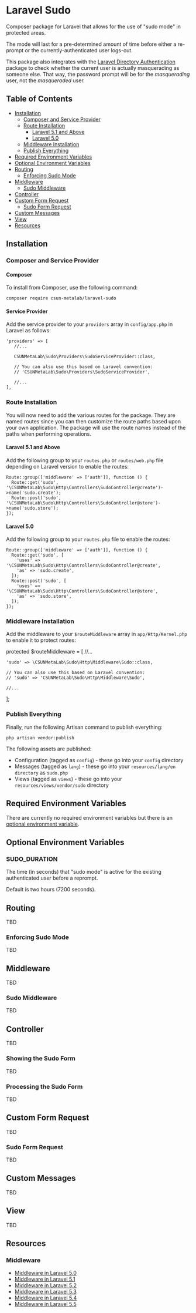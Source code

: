 # Laravel Sudo

Composer package for Laravel that allows for the use of "sudo mode" in protected areas.

The mode will last for a pre-determined amount of time before either a re-prompt or the currently-authenticated user logs-out.

This package also integrates with the [Laravel Directory Authentication](https://github.com/csun-metalab/laravel-directory-authentication) package to check whether the current user is actually masquerading as someone else. That way, the password prompt will be for the *masquerading* user, not the *masqueraded* user.

## Table of Contents

* [Installation](#installation)
    * [Composer and Service Provider](#composer-and-service-provider)
    * [Route Installation](#route-installation)
        * [Laravel 5.1 and Above](#laravel-51-and-above)
        * [Laravel 5.0](#laravel-50)
    * [Middleware Installation](#middleware-installation)
    * [Publish Everything](#publish-everything)
* [Required Environment Variables](#required-environment-variables)
* [Optional Environment Variables](#optional-environment-variables)
* [Routing](#routing)
    * [Enforcing Sudo Mode](#enforcing-sudo-mode)
* [Middleware](#middleware)
    * [Sudo Middleware](#sudo-middleware)
* [Controller](#controller)
* [Custom Form Request](#custom-form-request)
    * [Sudo Form Request](#sudo-form-request)
* [Custom Messages](#custom-messages)
* [View](#view)
* [Resources](#resources)

## Installation

### Composer and Service Provider

#### Composer

To install from Composer, use the following command:

```
composer require csun-metalab/laravel-sudo
```

#### Service Provider

Add the service provider to your `providers` array in `config/app.php` in Laravel as follows:

```
'providers' => [
   //...

   CSUNMetaLab\Sudo\Providers\SudoServiceProvider::class,

   // You can also use this based on Laravel convention:
   // 'CSUNMetaLab\Sudo\Providers\SudoServiceProvider',

   //...
],
```

### Route Installation

You will now need to add the various routes for the package. They are named routes since you can then customize the route paths based upon your own application. The package will use the route names instead of the paths when performing operations.

#### Laravel 5.1 and Above

Add the following group to your `routes.php` or `routes/web.php` file depending on Laravel version to enable the routes:

```
Route::group(['middleware' => ['auth']], function () {
  Route::get('sudo', '\CSUNMetaLab\Sudo\Http\Controllers\SudoController@create')->name('sudo.create');
  Route::post('sudo', '\CSUNMetaLab\Sudo\Http\Controllers\SudoController@store')->name('sudo.store');
});
```

#### Laravel 5.0

Add the following group to your `routes.php` file to enable the routes:

```
Route::group(['middleware' => ['auth']], function () {
  Route::get('sudo', [
    'uses' => '\CSUNMetaLab\Sudo\Http\Controllers\SudoController@create',
    'as' => 'sudo.create',
  ]);
  Route::post('sudo', [
    'uses' => '\CSUNMetaLab\Sudo\Http\Controllers\SudoController@store',
    'as' => 'sudo.store',
  ]);
});
```

### Middleware Installation

Add the middleware to your `$routeMiddleware` array in `app/Http/Kernel.php` to enable it to protect routes:

protected $routeMiddleware = [
	//...

	'sudo' => \CSUNMetaLab\Sudo\Http\Middleware\Sudo::class,

	// You can also use this based on Laravel convention:
	// 'sudo' => 'CSUNMetaLab\Sudo\Http\Middleware\Sudo',

	//...
];

### Publish Everything

Finally, run the following Artisan command to publish everything:

```
php artisan vendor:publish
```

The following assets are published:

* Configuration (tagged as `config`) - these go into your `config` directory
* Messages (tagged as `lang`) - these go into your `resources/lang/en directory` as `sudo.php`
* Views (tagged as `views`) - these go into your `resources/views/vendor/sudo` directory

## Required Environment Variables

There are currently no required environment variables but there is an [optional environment variable](#optional-environment-variable).

## Optional Environment Variables

### SUDO_DURATION

The time (in seconds) that "sudo mode" is active for the existing authenticated user before a reprompt.

Default is two hours (7200 seconds).

## Routing

TBD

### Enforcing Sudo Mode

TBD

## Middleware

TBD

### Sudo Middleware

TBD

## Controller

TBD

### Showing the Sudo Form

TBD

### Processing the Sudo Form

TBD

## Custom Form Request

TBD

### Sudo Form Request

TBD

## Custom Messages

TBD

## View

TBD

## Resources

### Middleware

* [Middleware in Laravel 5.0](https://laravel.com/docs/5.0/middleware)
* [Middleware in Laravel 5.1](https://laravel.com/docs/5.1/middleware)
* [Middleware in Laravel 5.2](https://laravel.com/docs/5.2/middleware)
* [Middleware in Laravel 5.3](https://laravel.com/docs/5.3/middleware)
* [Middleware in Laravel 5.4](https://laravel.com/docs/5.4/middleware)
* [Middleware in Laravel 5.5](https://laravel.com/docs/5.5/middleware)